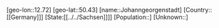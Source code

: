 ﻿---
location: [50.43,12.72]
type: City
tags:
- geo/City


SpocWebEntityId: 31207
isDeleted: false
confidential: public

---
[geo-lon::12.72]
[geo-lat::50.43]
[name::Johanngeorgenstadt]
[Country::[[Germany]]]
[State:[[../../Sachsen]]]]
[Population::]
[Unknown::]

